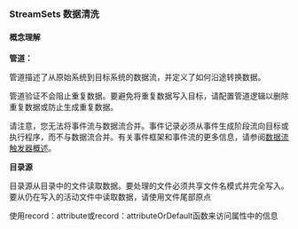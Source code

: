 ### StreamSets 数据清洗



#### 概念理解



**管道：**

​	管道描述了从原始系统到目标系统的数据流，并定义了如何沿途转换数据。

管道验证不会阻止重复数据。要避免将重复数据写入目标，请配置管道逻辑以删除重复数据或防止生成重复数据。

请注意，您无法将事件流与数据流合并。事件记录必须从事件生成阶段流向目标或执行程序，而不与数据流合并。有关事件框架和事件流的更多信息，请参阅[数据流触发器概述](http://ambari.bigdata.org:18630/docs/datacollector/UserGuide/Event_Handling/EventFramework-Title.html#concept_cph_5h4_lx)。



**目录源**

目录源从目录中的文件读取数据。要处理的文件必须共享文件名模式并完全写入。要从仍在写入的活动文件中读取数据，请使用文件尾部原点



使用record：attribute或record：attributeOrDefault函数来访问属性中的信息